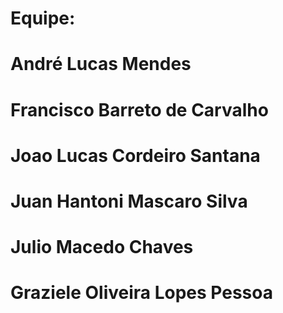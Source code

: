 # Equipe:
#
# André Lucas Mendes
#
# Francisco Barreto de Carvalho
#
# Joao Lucas Cordeiro Santana
#
# Juan Hantoni Mascaro Silva
#
# Julio Macedo Chaves
#
# Graziele Oliveira Lopes Pessoa
#

